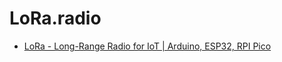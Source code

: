 # LoRa.radio
- [LoRa - Long-Range Radio for IoT | Arduino, ESP32, RPI Pico](https://youtu.be/YQ7aLHCTeeE)
